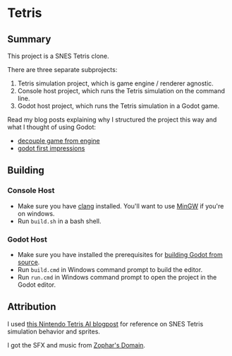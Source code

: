# Tetris

## Summary

This project is a SNES Tetris clone.

There are three separate subprojects:

1. Tetris simulation project, which is game engine / renderer agnostic.
2. Console host project, which runs the Tetris simulation on the command line.
3. Godot host project, which runs the Tetris simulation in a Godot game.

Read my blog posts explaining why I structured the project this way and what I thought of using Godot:
* [decouple game from engine](https://bootrako.github.io/decouple-game-from-engine/)
* [godot first impressions](https://bootrako.github.io/godot-first-impressions/)

## Building

### Console Host

* Make sure you have [clang](https://clang.llvm.org/) installed. You'll want to use [MinGW](https://www.mingw-w64.org/) if you're on windows.
* Run `build.sh` in a bash shell.

### Godot Host

* Make sure you have installed the prerequisites for [building Godot from source](https://docs.godotengine.org/en/stable/contributing/development/compiling/index.html).
* Run `build.cmd` in Windows command prompt to build the editor.
* Run `run.cmd` in Windows command prompt to open the project in the Godot editor.

## Attribution

I used [this Nintendo Tetris AI blogpost](https://meatfighter.com/nintendotetrisai/) for reference on SNES Tetris simulation behavior and sprites.

I got the SFX and music from [Zophar's Domain](https://www.zophar.net/music/nintendo-nes-nsf/tetris-1989-Nintendo).